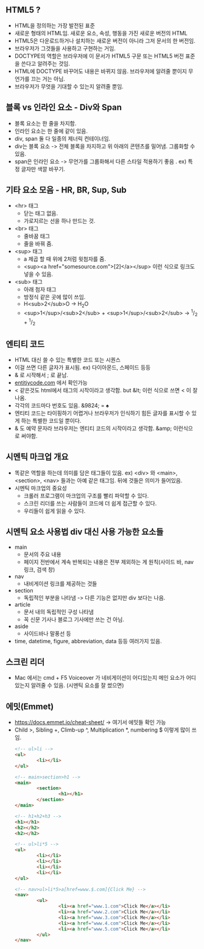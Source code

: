 ## HTML5 ?

- HTML을 정의하는 가장 발전된 표준
- 새로운 형태의 HTML임. 새로운 요소, 속성, 행동을 가진 새로운 버전의 HTML
- HTML5은 다운로드하거나 설치하는 새로운 버전이 아니라 그저 문서의 한 버전임.
- 브라우저가 그것들을 사용하고 구현하는 거임.
- DOCTYPE의 역할은 브라우저에 이 문서가 HTML5 구문 또는 HTML5 버전 표준을 쓴다고 알려주는 것임.
- HTML에 DOCTYPE 바꾸어도 내용은 바뀌지 않음. 브라우저에 알려줄 뿐이지 무언가를 끄는 거는 아님.
- 브라우저가 무엇을 기대할 수 있는지 알려줄 뿐임.

## 블록 vs 인라인 요소 - Div와 Span
- 블록 요소는 한 줄을 차지함.
- 인라인 요소는 한 줄에 같이 있음.
- div, span 둘 다 일종의 제너릭 컨테이너임.
- div는 블록 요소 -> 전체 블록을 차지하고 위 아래의 콘텐츠를 밀어냄. 그룹화할 수 있음.
- span은 인라인 요소 -> 무언가를 그룹화해서 다른 스타일 적용하기 좋음 . ex) 특정 글자만 색깔 바꾸기.

## 기타 요소 모음 - HR, BR, Sup, Sub

- \<hr> 태그
    - 닫는 태그 없음.
    - 가로지르는 선을 하나 만드는 것.
- \<br> 태그
    - 줄바꿈 태그
    - 줄을 바꿔 줌.
- \<sup> 태그
    - a 제곱 할 때 위에 2처럼 윗첨자를 줌.
    - \<sup>\<a href="somesource.com">[2]\</a>\</sup> 이런 식으로 링크도 넣을 수 있음.
- \<sub> 태그
    - 아래 첨자 태그
    - 방정식 같은 곳에 많이 쓰임.
    - H\<sub>2\</sub>O -> H<sub>2</sub>O
    - \<sup>1\</sup>/\<sub>2\</sub> + \<sup>1\</sup>/\<sub>2\</sub> -> <sup>1</sup>/<sub>2</sub> + <sup>1</sup>/<sub>2</sub>

## 엔티티 코드

- HTML 대신 쓸 수 있는 특별한 코드 또는 시퀀스
- 이걸 쓰면 다른 글자가 표시됨. ex) 다이아몬드, 스페이드 등등
- & 로 시작해서 ; 로 끝남.
- [entitiycode.com](http://entitiycode.com) 에서 확인가능
- \< 같은것도 html에서 태그의 시작이라고 생각함. but \&lt; 이런 식으로 쓰면 \< 이 잘 나옴.
- 각각의 코드마다 번호도 있음. &9824; = &spades;
- 엔티티 코드는 타이핑하기 어렵거나 브라우저가 인식하기 힘든 글자를 표시할 수 있게 하는 특별한 코드일 뿐이다.
- & 도 예약 문자라 브라우저는 엔티티 코드의 시작이라고 생각함. \&amp; 이런식으로 써야함.

## 시멘틱 마크업 개요

- 똑같은 역할을 하는데 의미를 담은 태그들이 있음. ex) \<div> 와 \<main>, \<section>, \<nav> 들과는 아예 같은 태그임. 뒤에 것들은 의미가 들어있음.
- 시멘틱 마크업의 중요성
	* 크롤러 프로그램이 마크업의 구조를 빨리 파악할 수 있다.
	* 스크린 리더를 쓰는 사람들이 코드에 더 쉽게 접근할 수 있다.
	* 우리들이 쉽게 읽을 수 있다.

## 시멘틱 요소 사용법 div 대신 사용 가능한 요소들

- main
	- 문서의 주요 내용
	- 페이지 전반에서 계속 반복되는 내용은 전부 제외하는 게 원칙(사이드 바, nav 링크, 검색 창)
- nav
	- 내비게이션 링크를 제공하는 것들
- section
	- 독립적인 부분을 나타냄 -> 다른 기능은 없지만 div 보다는 나음.
- article
	- 문서 내의 독립적인 구성 나타냄
	- 꼭 신문 기사나 블로그 기사에만 쓰는 건 아님.
- aside
	- 사이드바나 말풍선 등
- time, datetime, figure, abbreviation, data 등등 여러가지 있음.

## 스크린 리더

- Mac 에서는 cmd + F5  Voiceover 가 네비게이션이 어디있는지 메인 요소가 어디 있는지 알려줄 수 있음. (시멘틱 요소를 잘 썼으면)

## 에밋(Emmet)

- https://docs.emmet.io/cheat-sheet/ -> 여기서 에밋들 확인 가능
- Child >, Sibling +, Climb-up ^, Multiplication *, numbering $ 이렇게 많이 쓰임.
	```html
	<!-- ul>li -->
	<ul>
			<li></li>
	</ul>

	<!-- main>section>h1 -->
	<main>
			<section>
					<h1></h1>
			</section>
	</main>

	<!-- h1+h2+h3 -->
	<h1></h1>
	<h2></h2>
	<h2></h2>

	<!-- ul>li*5 -->
	<ul>
			<li></li>
			<li></li>
			<li></li>
			<li></li>
	</ul>

	<!-- nav>ul>li*5>a[href=www.$.com]{Click Me} -->
	<nav>
			<ul>
					<li><a href="www.1.com">Click Me</a></li>
					<li><a href="www.2.com">Click Me</a></li>
					<li><a href="www.3.com">Click Me</a></li>
					<li><a href="www.4.com">Click Me</a></li>
					<li><a href="www.5.com">Click Me</a></li>
			</ul>
	</nav>
	```